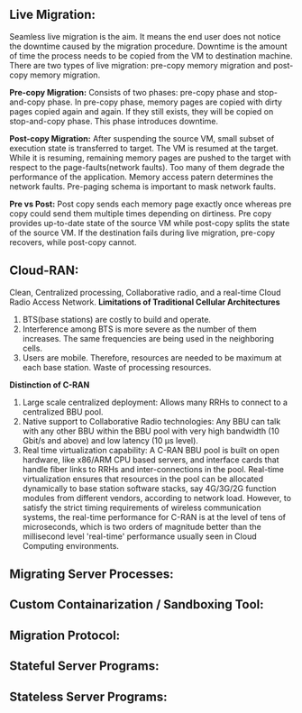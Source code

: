 ## Live Migration:
Seamless live migration is the aim. It means the end user does not notice the downtime caused by the migration procedure. Downtime is the amount of time the process needs to be copied from the VM to destination machine. There are two types of live migration: pre-copy memory migration and post-copy memory migration.

**Pre-copy Migration:** Consists of two phases: pre-copy phase and stop-and-copy phase. In pre-copy phase, memory pages are copied with dirty pages copied again and again. If they still exists, they will be copied on stop-and-copy phase. This phase introduces downtime. 

**Post-copy Migration:** After suspending the source VM, small subset of execution state is transferred to target. The VM is resumed at the target. While it is resuming, remaining memory pages are pushed to the target with respect to the page-faults(network faults). Too many of them degrade the performance of the application. Memory access patern determines the network faults. Pre-paging schema is important to mask network faults. 

**Pre vs Post:** Post copy sends each memory page exactly once whereas pre copy could send them multiple times depending on dirtiness. Pre copy provides up-to-date state of the source VM while post-copy splits the state of the source VM. If the destination fails during live migration, pre-copy recovers, while post-copy cannot. 

## Cloud-RAN:
Clean, Centralized processing, Collaborative radio, and a real-time Cloud Radio Access Network.
**Limitations of Traditional Cellular Architectures**
1. BTS(base stations) are costly to build and operate. 
2. Interference among BTS is more severe as the number of them increases. The same frequencies are being used in the neighboring cells.
3. Users are mobile. Therefore, resources are needed to be maximum at each base station. Waste of processing resources.

**Distinction of C-RAN**
1. Large scale centralized deployment: Allows many RRHs to connect to a centralized BBU pool.
2. Native support to Collaborative Radio technologies: Any BBU can talk with any other BBU within the BBU pool with very high bandwidth (10 Gbit/s and above) and low latency (10 μs level). 
3. Real time virtualization capability: A C-RAN BBU pool is built on open hardware, like x86/ARM CPU based servers, and interface cards that handle fiber links to RRHs and inter-connections in the pool. Real-time virtualization ensures that resources in the pool can be allocated dynamically to base station software stacks, say 4G/3G/2G function modules from different vendors, according to network load. However, to satisfy the strict timing requirements of wireless communication systems, the real-time performance for C-RAN is at the level of tens of microseconds, which is two orders of magnitude better than the millisecond level 'real-time' performance usually seen in Cloud Computing environments.

## Migrating Server Processes: 


## Custom Containarization / Sandboxing Tool:

## Migration Protocol: 

## Stateful Server Programs:

## Stateless Server Programs:

